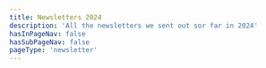 ```yaml
---
title: Newsletters 2024
description: 'All the newsletters we sent out sor far in 2024'
hasInPageNav: false
hasSubPageNav: false
pageType: 'newsletter'
---
```


